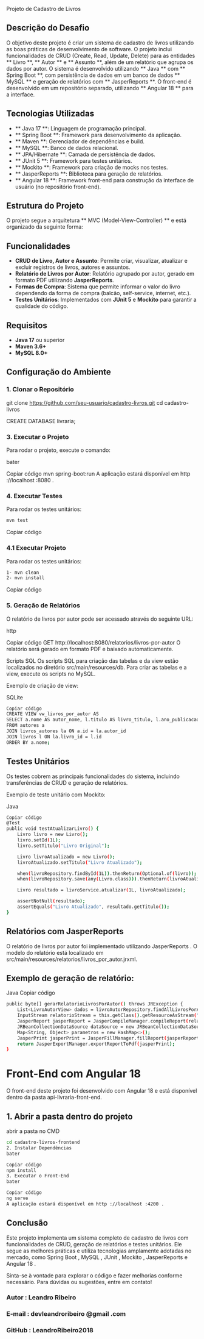  Projeto de Cadastro de Livros

## Descrição do Desafio
O objetivo deste projeto é criar um sistema de cadastro de livros utilizando as boas práticas de desenvolvimento de software. O projeto inclui funcionalidades de CRUD (Create, Read, Update, Delete) para as entidades **
Livro
**, **
Autor
** e **
Assunto
**, além de um relatório que agrupa os dados por autor. O sistema é desenvolvido utilizando **
Java
** com **
Spring Boot
**, com persistência de dados em um banco de dados **
MySQL
** e geração de relatórios com **
JasperReports
**. O front-end é desenvolvido em um repositório separado, utilizando **
Angular 18
** para a interface.

## Tecnologias Utilizadas
- **
Java 17
**: Linguagem de programação principal.
- **
Spring Boot
**: Framework para desenvolvimento da aplicação.
- **
Maven
**: Gerenciador de dependências e build.
- **
MySQL
**: Banco de dados relacional.
- **
JPA/Hibernate
**: Camada de persistência de dados.
- **
JUnit 5
**: Framework para testes unitários.
- **
Mockito
**: Framework para criação de mocks nos testes.
- **
JasperReports
**: Biblioteca para geração de relatórios.
- **
Angular 18
**: Framework front-end para construção da interface de usuário (no repositório front-end).

## Estrutura do Projeto
O projeto segue a arquitetura **
MVC (Model-View-Controller)
** e está organizado da seguinte forma:


## Funcionalidades
- **CRUD de Livro, Autor e Assunto**: Permite criar, visualizar, atualizar e excluir registros de livros, autores e assuntos.
- **Relatório de Livros por Autor**: Relatório agrupado por autor, gerado em formato PDF utilizando **JasperReports**.
- **Formas de Compra**: Sistema que permite informar o valor do livro dependendo da forma de compra (balcão, self-service, internet, etc.).
- **Testes Unitários**: Implementados com **JUnit 5** e **Mockito** para garantir a qualidade do código.

## Requisitos
- **Java 17** ou superior
- **Maven 3.6+**
- **MySQL 8.0+**

## Configuração do Ambiente

### 1. Clonar o Repositório

git clone https://github.com/seu-usuario/cadastro-livros.git
cd cadastro-livros

 CREATE DATABASE livraria;

### 3. Executar o Projeto
Para rodar o projeto, execute o comando:

bater

Copiar código
mvn spring-boot:run
A aplicação estará disponível em http ://localhost :8080 .

### 4. Executar Testes
Para rodar os testes unitários:
```bash
mvn test
```
Copiar código
### 4.1 Executar Projeto
Para rodar os testes unitários:
```bash
1- mvn clean
2- mvn install
```
Copiar código
### 5. Geração de Relatórios
O relatório de livros por autor pode ser acessado através do seguinte URL:

http

Copiar código
GET http://localhost:8080/relatorios/livros-por-autor
O relatório será gerado em formato PDF e baixado automaticamente.

Scripts SQL
Os scripts SQL para criação das tabelas e da view estão localizados no diretório src/main/resources/db. Para criar as tabelas e a view, execute os scripts no MySQL.

Exemplo de criação de view:

SQLite
```bash
Copiar código
CREATE VIEW vw_livros_por_autor AS
SELECT a.nome AS autor_nome, l.titulo AS livro_titulo, l.ano_publicacao, l.isbn
FROM autores a
JOIN livros_autores la ON a.id = la.autor_id
JOIN livros l ON la.livro_id = l.id
ORDER BY a.nome;
```

## Testes Unitários
Os testes cobrem as principais funcionalidades do sistema, incluindo transferências de CRUD e geração de relatórios.

Exemplo de teste unitário com Mockito:

Java
```bash
Copiar código
@Test
public void testAtualizarLivro() {
    Livro livro = new Livro();
    livro.setId(1L);
    livro.setTitulo("Livro Original");

    Livro livroAtualizado = new Livro();
    livroAtualizado.setTitulo("Livro Atualizado");

    when(livroRepository.findById(1L)).thenReturn(Optional.of(livro));
    when(livroRepository.save(any(Livro.class))).thenReturn(livroAtualizado);

    Livro resultado = livroService.atualizar(1L, livroAtualizado);

    assertNotNull(resultado);
    assertEquals("Livro Atualizado", resultado.getTitulo());
}
```
## Relatórios com JasperReports
O relatório de livros por autor foi implementado utilizando JasperReports . O modelo do relatório está localizado em src/main/resources/relatorios/livros_por_autor.jrxml.

## Exemplo de geração de relatório:

Java
Copiar código
```bash
public byte[] gerarRelatorioLivrosPorAutor() throws JRException {
    List<LivroAutorView> dados = livroAutorRepository.findAllLivrosPorAutor();
    InputStream relatorioStream = this.getClass().getResourceAsStream("/relatorios/livros_por_autor.jrxml");
    JasperReport jasperReport = JasperCompileManager.compileReport(relatorioStream);
    JRBeanCollectionDataSource dataSource = new JRBeanCollectionDataSource(dados);
    Map<String, Object> parametros = new HashMap<>();
    JasperPrint jasperPrint = JasperFillManager.fillReport(jasperReport, parametros, dataSource);
    return JasperExportManager.exportReportToPdf(jasperPrint);
}
```

# Front-End com Angular 18
O front-end deste projeto foi desenvolvido com Angular 18 e está disponível dentro da pasta api-livraria-front-end.

## 1. Abrir a pasta dentro do projeto
abrir a pasta no CMD 
```bash
cd cadastro-livros-frontend
2. Instalar Dependências
bater

Copiar código
npm install
3. Executar o Front-End
bater

Copiar código
ng serve
A aplicação estará disponível em http ://localhost :4200 .
```
## Conclusão
Este projeto implementa um sistema completo de cadastro de livros com funcionalidades de CRUD, geração de relatórios e testes unitários. Ele segue as melhores práticas e utiliza tecnologias amplamente adotadas no mercado, como Spring Boot , MySQL , JUnit , Mockito , JasperReports e Angular 18 .

Sinta-se à vontade para explorar o código e fazer melhorias conforme necessário. Para dúvidas ou sugestões, entre em contato!

### Autor : Leandro Ribeiro
### E-mail : devleandroribeiro @gmail .com
### GitHub : LeandroRibeiro2018
